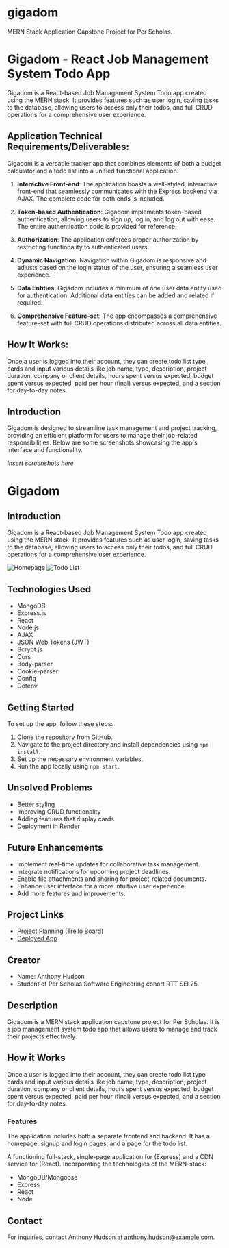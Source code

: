 # gigadom
 MERN Stack Application Capstone Project for Per Scholas.

# Gigadom - React Job Management System Todo App

Gigadom is a React-based Job Management System Todo app created using the MERN stack. It provides features such as user login, saving tasks to the database, allowing users to access only their todos, and full CRUD operations for a comprehensive user experience.

## Application Technical Requirements/Deliverables:

Gigadom is a versatile tracker app that combines elements of both a budget calculator and a todo list into a unified functional application.

1. **Interactive Front-end**:
   The application boasts a well-styled, interactive front-end that seamlessly communicates with the Express backend via AJAX. The complete code for both ends is included.

2. **Token-based Authentication**:
   Gigadom implements token-based authentication, allowing users to sign up, log in, and log out with ease. The entire authentication code is provided for reference.

3. **Authorization**:
   The application enforces proper authorization by restricting functionality to authenticated users.

4. **Dynamic Navigation**:
   Navigation within Gigadom is responsive and adjusts based on the login status of the user, ensuring a seamless user experience.

5. **Data Entities**:
   Gigadom includes a minimum of one user data entity used for authentication. Additional data entities can be added and related if required.

6. **Comprehensive Feature-set**:
   The app encompasses a comprehensive feature-set with full CRUD operations distributed across all data entities.

## How It Works:

Once a user is logged into their account, they can create todo list type cards and input various details like job name, type, description, project duration, company or client details, hours spent versus expected, budget spent versus expected, paid per hour (final) versus expected, and a section for day-to-day notes.

## Introduction

Gigadom is designed to streamline task management and project tracking, providing an efficient platform for users to manage their job-related responsibilities. Below are some screenshots showcasing the app's interface and functionality.

*Insert screenshots here*

# Gigadom

## Introduction

Gigadom is a React-based Job Management System Todo app created using the MERN stack. It provides features such as user login, saving tasks to the database, allowing users to access only their todos, and full CRUD operations for a comprehensive user experience.

![Homepage](screenshots/homepage.png)
![Todo List](screenshots/todo_list.png)

## Technologies Used

- MongoDB
- Express.js
- React
- Node.js
- AJAX
- JSON Web Tokens (JWT)
- Bcrypt.js
- Cors
- Body-parser
- Cookie-parser
- Config
- Dotenv

## Getting Started

To set up the app, follow these steps:
1. Clone the repository from [GitHub](https://github.com/ahudsonics/gigadom).
2. Navigate to the project directory and install dependencies using `npm install`.
3. Set up the necessary environment variables.
4. Run the app locally using `npm start`.

## Unsolved Problems

- Better styling
- Improving CRUD functionality
- Adding features that display cards
- Deployment in Render

## Future Enhancements

- Implement real-time updates for collaborative task management.
- Integrate notifications for upcoming project deadlines.
- Enable file attachments and sharing for project-related documents.
- Enhance user interface for a more intuitive user experience.
- Add more features and improvements.

## Project Links

- [Project Planning (Trello Board)](https://trello.com/invite/b/Ej3v53K9/ATTI64cd12335df649c425f0caacb65d9622407D4D74/per-scholas-capstone-project)
- [Deployed App](https://gigadom-app.onrender.com/)

## Creator

- Name: Anthony Hudson
- Student of Per Scholas Software Engineering cohort RTT SEI 25.

## Description

Gigadom is a MERN stack application capstone project for Per Scholas. It is a job management system todo app that allows users to manage and track their projects effectively.

## How it Works

Once a user is logged into their account, they can create todo list type cards and input various details like job name, type, description, project duration, company or client details, hours spent versus expected, budget spent versus expected, paid per hour (final) versus expected, and a section for day-to-day notes.

### Features

The application includes both a separate frontend and backend. It has a homepage, signup and login pages, and a page for the todo list.

A functioning full-stack, single-page application for (Express) and a CDN service for (React). Incorporating the technologies of the MERN-stack:
- MongoDB/Mongoose
- Express
- React
- Node

## Contact

For inquiries, contact Anthony Hudson at [anthony.hudson@example.com](mailto:anthony.hudson@example.com).
